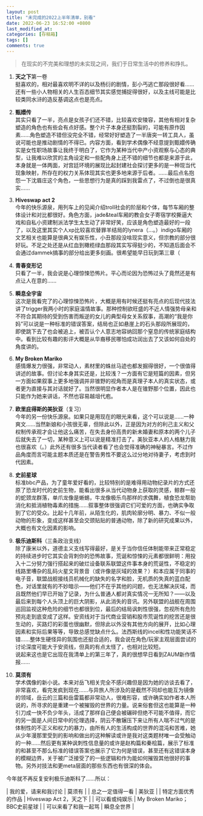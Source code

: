 ```yaml
---
layout: post
title: "未完成的2022上半年清单，别看"
date: 2022-06-23 16:52:00 +0800
last_modified_at: 
categories: [存稿箱]
tags: []
comments: true
---
```


> 在现实的不完美和理想的未实现之间，我们于日常生活中的修养和挣扎。

1. **天之下**第一卷 <br/> 挺喜欢的，相对最喜欢明不详的以及杨衍的剧情，彭小丐逃亡那段很好看……还有一些小人物相关的人生百态细节其实感觉捕捉得很好，以及主线可能是比较类同水浒的造反基调这点也是亮点。

2. **甄嬛传** <br/> 其实只看了一半，亮点是女孩子们还不错，比较喜欢安陵容，其他有相对复杂塑造的角色也有些会有点好感。整个片子本身还挺割裂的，可能有原作因素……角色塑造不错但没完全不错，经常好好塑造了一半唐突一转工具人，虽说可能也是推动剧情的不得已。内容方面，看到学术偶像不经意提到甄嬛传确实是女性职场故事让我终于明白了，它作为某种当代中产小资观察与心态的典型，让我难以欣赏的主角设定和一些配角身上还不错的细节也都是来源于此，本身就是一体两面，对宫廷环境的展现比起封建社会探讨更多的是一种现当代现象映射，所存在的权力关系体现其实也更多地来源于后者。……最后点名抱怨一下沈眉庄这个角色，一些思想行为是真的踩到我雷点了，不过倒也是很真实……

3. **Hiveswap act 2** <br/> 今年的快乐源泉，用列车上的见闻介绍troll社会的阶层和个体，每节车厢的整体设计和对比都很好。角色方面，jade&teal车厢的教会女子寄宿学校撕逼大戏和自私小资建制派法学生太生动了非常好笑，应该是角色塑造最好的一段了，以及这里其实个人xp比较喜欢替罪羊结局的lynera（…。）indigo车厢的文艺相关也能算是很典又有娱乐性，小丑那段没啥现实意义，但宗教的部分很好玩。不足之处还是从红血到橄榄绿血那段其实写得挺少的，不知道后面会不会通过dammek搞事的部分给出更多刻画。很希望能早日玩到第三章（

4. **青春变形记** <br/> 只看了一半，我会说是心理惊悚恐怖片。平心而论因为恐怖过头了竟然还是有点让人在意的……

5. **瞬息全宇宙** <br/> 这次是我看完了的心理惊悚恐怖片，大概是用有时候还挺有亮点的后现代技法讲了trigger我两小时的家庭温情故事。那种控制欲旺盛的不近人情强势母亲和不符合其期待的受到伤害而叛逆的女儿的典型母女关系叙事，高潮的“我是你妈”可以说是一种标准的错误答案，结局也正如悬崖上的石头那段所展现的，即使跳下去了也会被追上，被否认个人意志地容纳回那个窒息的传统家庭结构中。看到比较有趣的影评大概是从华裔移民哪怕成功润出去了又该如何自处的角度讲的。

6. **My Broken Mariko** <br/> 感情爆发力很强，非常动人，素材里的蛛丝马迹也都发掘得很好，一个很值得讲述的故事。但讨论本身其实还是，比较浅？一方面有它是短篇的因素，但另一方面如果叙事上更多地强调并非锥野的视角而是真理子本人的真实状态，或者更为直接与其对话就好了。当然很明显作者本人是在锥野那个位置，因此也只能作为她来讲话，不然也容易越俎代庖。

7. **欧里庇得斯的美狄亚**（复习） <br/> 今年的另一份快乐源泉。如果只是用现在的眼光来看，这个可以说是……一种爽文……当然新娘和小孩很无辜，但除此以外，正是因为对方的利己主义和父权制传承观才会让他这么痛苦，在失去身份高贵的新未婚妻和原本的两个儿子后就失去了一切，某种意义上可以说是精准打击了。美狄亚本人的人格魅力我也很喜欢（。）此外还有很多当代读者看了也会觉得准确的神秘暴言。不过作品角度而言可能主题本质还是在警告男性不要这么过分地对待妻子，考虑到时代因素。

8. **史前星球** <br/> 标准bbc产品，为了童年爱好看的，比较特别的是难得用动物纪录片的方式还原了恐龙时代的史前生物，能看出很多从当代动物身上获取的灵感，鲸群一般的蛇颈龙群落，单爪龙像是蜥蜴，牛龙像极乐鸟那样的求偶舞，植食恐龙帮助消化和抵消植物毒素的措施……叙事整体很强调它们可爱的方面，也确实争取到了它的受众。比起十几年前，从陌生化的，肌肉轮廓分明、暴力、不似一般动物的形象，变成这样甚至会交颈贴贴的普通动物，除了新的研究成果以外，大概也有文化因素的影响。

9. **极乐迪斯科**（三条政治支线） <br/> 除了康米以外，道德主义支线写得最好，是关于当你信任体制能带来正常稳定的持续进步时它其实会背刺你的恐怖故事，荒诞和惊悚的元素都很鲜明：用投入十二分努力强行搭起来的破烂设备联系联盟这件事本身的荒诞性，不稳定的线路里嘈杂的乱码火星文背景音（或许像是灰域的效果？）和本应属于同事的电子音，联盟战舰接线员机械化的缺失的名字和脸，无机质的失真的蓝白配色，对话里就有的不妙暗示——他们不在乎其他的问题，也无法解决灰域，而且既然他们早已开始了记录，为什么普通人都对真实情况一无所知？——以及最后来到每个人头顶上的巨大阴影，从此消失的音讯。另外联盟的战舰在周围巡回监视这种危险的细节也都很到位，最后的结局讽刺性很强，忽视所有危险预兆走到底变成了这样。安资线对于当代商业营销和股市荒诞性的挖苦还是很生动的，买路灯的彩蛋也很幽默，但除此以外没有其他方向的展开，比如心理因素和实际后果等等，导致总感觉缺点什么。法西斯线的incel和性功能笑话不错……整体生硬怪异的氛围也还挺合适的，我会说在角色/玩家主观层面尝试的讨论深度可能大于安资线，但真的有点太怪了，也相对比较短。 <br/> 说起来这也是它出现在我清单上的第三年了，真的很想早日看到ZAUM新作情报……

10. **莫须有** <br/> 学术偶像的新小说。本来对岳飞相关完全不感兴趣但是因为她的访谈去看了，非常喜欢，看完发疯到现在……与异旅人所涉及的是截然不同却也能互为镜像的领域，岳云的三篇和岳雷篇都非常动人，很难形容，或许确实如作者本人所说的，所寻求的是重建一个被摧毁的世界的力量。说来俗套但这也能算是一种引刀成一快不负少年头，活成了那样自己便会被碾碎但绝不可能不值得，而它的另一面是人间日常中的伦理选择，阴云不散辗压下来让所有人喘不过气的是体制性的不正义和权力的暴力，由所有人的生活构成的世界的混沌和苦难，她从少年漫那里受到的影响和做出的这种解读或许是我对这类题材唯一会受触动的一种……然后更有某种讽刺性信息量的或许是赵构篇和秦桧篇，展示了标准的和甚至不那么标准的错误答案也展示了它为何是错误，甚至还有这错误本身的模糊边界，关于被广泛接受了的一些逻辑和作为能如何摧毁其他很好的事物。另外对技法和更meta层面的那些东西也有很深的体会。

今年就不再反复安利极乐迪斯科了……所以：

| 我的爱，请来和我讨论 | 莫须有                       |
| 总之一定值得一看     | 美狄亚                       |
| 特定方面优秀的作品   | Hiveswap Act 2，天之下       |
| 可以看或纯娱乐      | My Broken Mariko；BBC史前星球 |
| 可以来看了和我一起骂 | 瞬息全世界                    |
